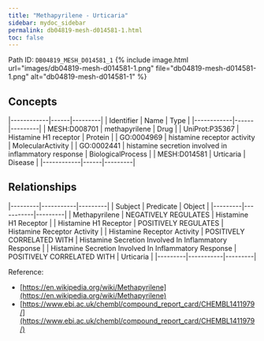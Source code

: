 ```yaml
---
title: "Methapyrilene - Urticaria"
sidebar: mydoc_sidebar
permalink: db04819-mesh-d014581-1.html
toc: false 
---
```



Path ID: `DB04819_MESH_D014581_1`
{% include image.html url="images/db04819-mesh-d014581-1.png" file="db04819-mesh-d014581-1.png" alt="db04819-mesh-d014581-1" %}

## Concepts

|------------|------|---------|
| Identifier | Name | Type    |
|------------|------|---------|
| MESH:D008701 | methapyrilene | Drug |
| UniProt:P35367 | Histamine H1 receptor | Protein |
| GO:0004969 | histamine receptor activity | MolecularActivity |
| GO:0002441 | histamine secretion involved in inflammatory response | BiologicalProcess |
| MESH:D014581 | Urticaria | Disease |
|------------|------|---------|

## Relationships

|---------|-----------|---------|
| Subject | Predicate | Object  |
|---------|-----------|---------|
| Methapyrilene | NEGATIVELY REGULATES | Histamine H1 Receptor |
| Histamine H1 Receptor | POSITIVELY REGULATES | Histamine Receptor Activity |
| Histamine Receptor Activity | POSITIVELY CORRELATED WITH | Histamine Secretion Involved In Inflammatory Response |
| Histamine Secretion Involved In Inflammatory Response | POSITIVELY CORRELATED WITH | Urticaria |
|---------|-----------|---------|

Reference: 
  - [https://en.wikipedia.org/wiki/Methapyrilene](https://en.wikipedia.org/wiki/Methapyrilene)
  - [https://www.ebi.ac.uk/chembl/compound_report_card/CHEMBL1411979/](https://www.ebi.ac.uk/chembl/compound_report_card/CHEMBL1411979/)
